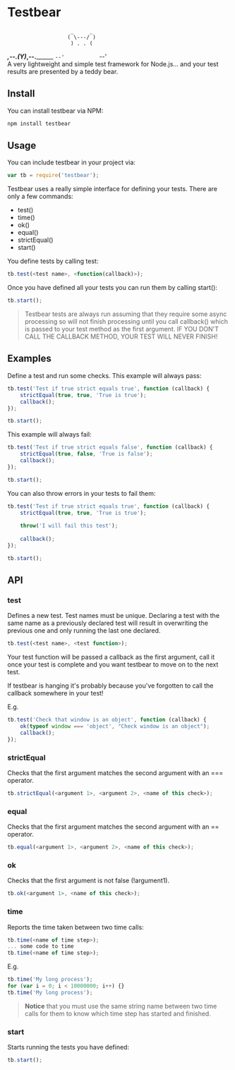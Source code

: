 # Testbear
                        _     _
                       ( \---/ )
                        ) . . (
__________________,--._(___Y___)_,--.______________________
                  `--'           `--'     
A very lightweight and simple test framework for Node.js...
and your test results are presented by a teddy bear.

## Install
You can install testbear via NPM:

```bash
npm install testbear
```

## Usage
You can include testbear in your project via:

```js
var tb = require('testbear');
```

Testbear uses a really simple interface for defining your tests. There are only
a few commands:

* test()
* time()
* ok()
* equal()
* strictEqual()
* start()

You define tests by calling test:

```js
tb.test(<test name>, <function(callback)>);
```

Once you have defined all your tests you can run them by calling start():

```js
tb.start();
```

> Testbear tests are always run assuming that they require some async processing
so will not finish processing until you call callback() which is passed to your
test method as the first argument. IF YOU DON'T CALL THE CALLBACK METHOD, YOUR
TEST WILL NEVER FINISH!

## Examples
Define a test and run some checks. This example will always pass:

```js
tb.test('Test if true strict equals true', function (callback) {
	strictEqual(true, true, 'True is true');
	callback();
});

tb.start();
```

This example will always fail:

```js
tb.test('Test if true strict equals false', function (callback) {
	strictEqual(true, false, 'True is false');
	callback();
});

tb.start();
```

You can also throw errors in your tests to fail them:

```js
tb.test('Test if true strict equals true', function (callback) {
	strictEqual(true, true, 'True is true');
	
	throw('I will fail this test');
	
	callback();
});

tb.start();
```

## API

### test
Defines a new test. Test names must be unique. Declaring a test with the same
name as a previously declared test will result in overwriting the previous one
and only running the last one declared.

```js
tb.test(<test name>, <test function>);
```

Your test function will be passed a callback as the first argument, call it once
your test is complete and you want testbear to move on to the next test.

If testbear is hanging it's probably because you've forgotten to call the callback
somewhere in your test!

E.g.

```js
tb.test('Check that window is an object', function (callback) {
	ok(typeof window === 'object', "Check window is an object");
	callback();
});
```

### strictEqual
Checks that the first argument matches the second argument with an === operator.

```js
tb.strictEqual(<argument 1>, <argument 2>, <name of this check>);
```

### equal
Checks that the first argument matches the second argument with an == operator.

```js
tb.equal(<argument 1>, <argument 2>, <name of this check>);
```

### ok
Checks that the first argument is not false (!argument1).

```js
tb.ok(<argument 1>, <name of this check>);
```

### time
Reports the time taken between two time calls:

```js
tb.time(<name of time step>);
... some code to time
tb.time(<name of time step>);
```

E.g.

```js
tb.time('My long process');
for (var i = 0; i < 10000000; i++) {}
tb.time('My long process');
```

> **Notice** that you must use the same string name between two time calls
for them to know which time step has started and finished.

### start
Starts running the tests you have defined:

```js
tb.start();
```